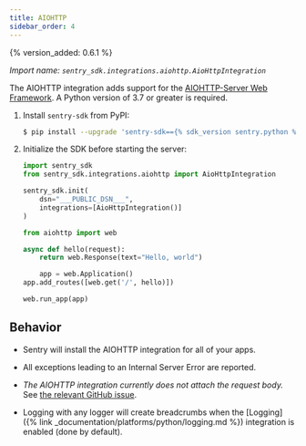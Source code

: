 ```yaml
---
title: AIOHTTP
sidebar_order: 4
---
```


{% version_added: 0.6.1 %}

<!-- WIZARD -->
*Import name: `sentry_sdk.integrations.aiohttp.AioHttpIntegration`*

The AIOHTTP integration adds support for the [AIOHTTP-Server Web
Framework](https://docs.aiohttp.org/en/stable/web.html). A Python version of
3.7 or greater is required.

1. Install `sentry-sdk` from PyPI:

    ```bash
    $ pip install --upgrade 'sentry-sdk=={% sdk_version sentry.python %}'
    ```

2.  Initialize the SDK before starting the server:

    ```python
    import sentry_sdk
    from sentry_sdk.integrations.aiohttp import AioHttpIntegration
    
    sentry_sdk.init(
        dsn="___PUBLIC_DSN___",
        integrations=[AioHttpIntegration()]
    )

    from aiohttp import web

    async def hello(request):
        return web.Response(text="Hello, world")

        app = web.Application()
    app.add_routes([web.get('/', hello)])

    web.run_app(app)
    ```

<!-- ENDWIZARD -->

## Behavior

* Sentry will install the AIOHTTP integration for all of your apps.

* All exceptions leading to an Internal Server Error are reported.

* *The AIOHTTP integration currently does not attach the request body.* See
  [the relevant GitHub
  issue](https://github.com/getsentry/sentry-python/issues/220).

* Logging with any logger will create breadcrumbs when
  the [Logging]({% link _documentation/platforms/python/logging.md %})
  integration is enabled (done by default).
